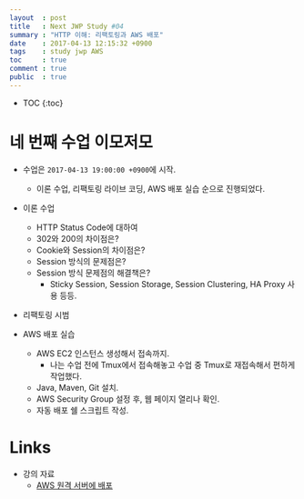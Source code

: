 ```yaml
---
layout  : post
title   : Next JWP Study #04
summary : "HTTP 이해: 리팩토링과 AWS 배포"
date    : 2017-04-13 12:15:32 +0900
tags    : study jwp AWS
toc     : true
comment : true
public  : true
---
```

* TOC
{:toc}

# 네 번째 수업 이모저모

* 수업은 `2017-04-13 19:00:00 +0900`에 시작.
    * 이론 수업, 리팩토링 라이브 코딩, AWS 배포 실습 순으로 진행되었다.

* 이론 수업
    * HTTP Status Code에 대하여
    * 302와 200의 차이점은?
    * Cookie와 Session의 차이점은?
    * Session 방식의 문제점은?
    * Session 방식 문제점의 해결책은?
        * Sticky Session, Session Storage, Session Clustering, HA Proxy 사용 등등.

* 리팩토링 시범

* AWS 배포 실습
    * AWS EC2 인스턴스 생성해서 접속까지.
        * 나는 수업 전에 Tmux에서 접속해놓고 수업 중 Tmux로 재접속해서 편하게 작업했다.
    * Java, Maven, Git 설치.
    * AWS Security Group 설정 후, 웹 페이지 열리나 확인.
    * 자동 배포 쉘 스크립트 작성.

# Links

* 강의 자료
    * [AWS 원격 서버에 배포](https://nextstep.camp/courses/-KgDNT4rfavb_BzYLBXr/-Kf9koDWsc8jpIgwbgR5/lessons/-KfFQQPBEByK_-XOYbD5)

